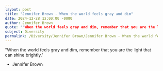 ```yaml
---
layout: post
title: "Jennifer Brown - When the world feels gray and dim"
date: 2024-12-28 12:00:00 -0000
author: Jennifer Brown
quote: ""When the world feels gray and dim, remember that you are the light that can shine brightly.""
subject: Diversity
permalink: /Diversity/Jennifer Brown/Jennifer Brown - When the world feels gray and dim
---
```


"When the world feels gray and dim, remember that you are the light that can shine brightly."

- Jennifer Brown
